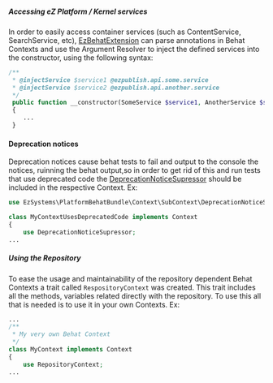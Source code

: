 ##### Accessing eZ Platform / Kernel services
In order to easily access container services (such as ContentService, SearchService, etc),
[EzBehatExtension](/eZ/Bundle/PlatformBehatBundle/Context/Argument/AnnotationArgumentResolver.php)
can parse annotations in Behat Contexts and use the Argument Resolver to inject the defined services
into the constructor, using the following syntax:

``` php
/**
 * @injectService $service1 @ezpublish.api.some.service
 * @injectService $service2 @ezpublish.api.another.service
 */
 public function __constructor(SomeService $service1, AnotherService $service2)
 {
    ...
 }
```

#### Deprecation notices
Deprecation notices cause behat tests to fail and output to the console the notices, ruinning the behat output,so in
order to get rid of this and run tests that use deprecated code the
[DeprecationNoticeSupressor](/eZ/Bundle/PlatformBehatBundle/Context/SubContext/DeprecationNoticeSupressor.php) should
be included in the respective Context. Ex:

``` php
use EzSystems\PlatformBehatBundle\Context\SubContext\DeprecationNoticeSupressor;

class MyContextUsesDeprecatedCode implements Context
{
    use DeprecationNoticeSupressor;
...
```

##### Using the Repository
To ease the usage and maintainability of the repository dependent
Behat Contexts a trait called `RespositoryContext` was created.
This trait includes all the methods, variables related directly
with the repository. To use this all that is needed is to use it
in your own Contexts. Ex:

``` php
...
/**
 * My very own Behat Context
 */
class MyContext implements Context
{
    use RepositoryContext;
...
```

